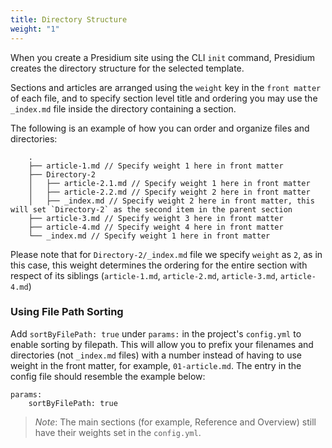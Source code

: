 ```yaml
---
title: Directory Structure
weight: "1"
---
```

When you create a Presidium site using the CLI `init` command, Presidium creates the directory structure for the 
selected template.

Sections and articles are arranged using the `weight` key in the `front matter` of each file, and to specify section
level title and ordering you may use the `_index.md` file inside the directory containing a section.

The following is an example of how you can order and organize files and directories:

```
    .
    ├── article-1.md // Specify weight 1 here in front matter
    ├── Directory-2
    │   ├── article-2.1.md // Specify weight 1 here in front matter
    │   ├── article-2.2.md // Specify weight 2 here in front matter
    │   ├── _index.md // Specify weight 2 here in front matter, this will set `Directory-2` as the second item in the parent section
    ├── article-3.md // Specify weight 3 here in front matter
    ├── article-4.md // Specify weight 4 here in front matter
    └── _index.md // Specify weight 1 here in front matter
```

Please note that for `Directory-2/_index.md` file we specify `weight` as `2`, as in this case, this weight 
determines the ordering for the entire section with respect of its siblings (`article-1.md`, `article-2.md`, `article-3.md`, `article-4.md`)

### Using File Path Sorting

Add `sortByFilePath: true` under `params:` in the project's `config.yml` to enable sorting by filepath. This will allow you to prefix your filenames and directories (not `_index.md` files) with a number instead of having to use weight in the front matter, for example, `01-article.md`. The entry in the config file should resemble the example below:

```
params:
    sortByFilePath: true
```

> *Note*: The main sections (for example, Reference and Overview) still have their weights set in the `config.yml`.